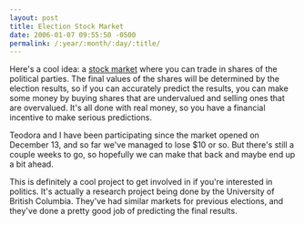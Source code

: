 ```yaml
---
layout: post
title: Election Stock Market
date: 2006-01-07 09:55:50 -0500
permalink: /:year/:month/:day/:title/
---
```

Here's a cool idea: a [stock market](https://predictionmarkets.ca/) where you can trade in shares of the political parties.  The final values of the shares will be determined by the election results, so if you can accurately predict the results, you can make some money by buying shares that are undervalued and selling ones that are overvalued.  It's all done with real money, so you have a financial incentive to make serious predictions.

Teodora and I have been participating since the market opened on December 13, and so far we've managed to lose $10 or so.  But there's still a couple weeks to go, so hopefully we can make that back and maybe end up a bit ahead.

This is definitely a cool project to get involved in if you're interested in politics.  It's actually a research project being done by the University of British Columbia.  They've had similar markets for previous elections, and they've done a pretty good job of predicting the final results.
